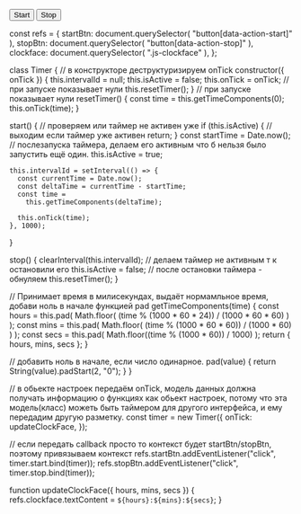 <div class="timer">
  <p class="clockface js-clockface"></p>

  <div class="actions">
    <button class="timer-btn" data-action-start>Start</button>
    <button class="timer-btn" data-action-stop>Stop</button>
  </div>
</div>


const refs = {
  startBtn: document.querySelector(
    "button[data-action-start]"
  ),
  stopBtn: document.querySelector(
    "button[data-action-stop]"
  ),
  clockface: document.querySelector(
    ".js-clockface"
  ),
};

class Timer {
  // в конструкторе деструктуризируем onTick
  constructor({ onTick }) {
    this.intervalId = null;
    this.isActive = false;
    this.onTick = onTick;
    // при запуске показывает нули
    this.resetTimer();
  }
// при запуске показывает нули
  resetTimer() {
    const time = this.getTimeComponents(0);
    this.onTick(time);
  }

  start() {
    // проверяем или таймер не активен уже
    if (this.isActive) {
      // выходим если таймер уже активен
      return;
    }
    const startTime = Date.now();
    // послезапуска таймера, делаем его активным что б нельзя было запустить ещё один.
    this.isActive = true;

    this.intervalId = setInterval(() => {
      const currentTime = Date.now();
      const deltaTime = currentTime - startTime;
      const time =
        this.getTimeComponents(deltaTime);

      this.onTick(time);
    }, 1000);
  }

  stop() {
    clearInterval(this.intervalId);
    // делаем таймер не активным т к остановили его
    this.isActive = false;
// после остановки таймера - обнуляем 
    this.resetTimer();
  }

  // Принимает время в милисекундах, выдаёт нормамльное время, добави ноль в начале функцией pad
  getTimeComponents(time) {
    const hours = this.pad(
      Math.floor(
        (time % (1000 * 60 * 24)) /
          (1000 * 60 * 60)
      )
    );
    const mins = this.pad(
      Math.floor(
        (time % (1000 * 60 * 60)) / (1000 * 60)
      )
    );
    const secs = this.pad(
      Math.floor((time % (1000 * 60)) / 1000)
    );
    return { hours, mins, secs };
  }

  // добавить ноль в начале, если число одинарное.
  pad(value) {
    return String(value).padStart(2, "0");
  }
}

// в обьекте настроек передаём onTick, модель данных должна получать информацию о функциях как обьект настроек, потому что эта модель(класс) можеть быть таймером для другого интерфейса, и ему передадим другую разметку.
const timer = new Timer({
  onTick: updateClockFace,
});

// если передать callback просто то контекст будет startBtn/stopBtn, поэтому привязываем контекст
refs.startBtn.addEventListener("click", timer.start.bind(timer));
refs.stopBtn.addEventListener("click", timer.stop.bind(timer));

function updateClockFace({ hours, mins, secs }) {
  refs.clockface.textContent = `${hours}:${mins}:${secs}`;
}
